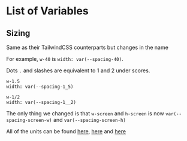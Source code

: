 # List of Variables

## Sizing

Same as their TailwindCSS counterparts but changes in the name

For example, `w-40` is `width: var(--spacing-40)`.

Dots `.` and slashes are equivalent to 1 and 2 under scores.

```
w-1.5
width: var(--spacing-1_5)

```

```
w-1/2
width: var(--spacing-1__2)
```

The only thing we changed is that `w-screen` and `h-screen` is now `var(--spacing-screen-w)` and `var(--spacing-screen-h)`

All of the units can be found [here](https://tailwindcss.com/docs/width), [here](https://tailwindcss.com/docs/max-width) and [here](https://tailwindcss.com/docs/height)

